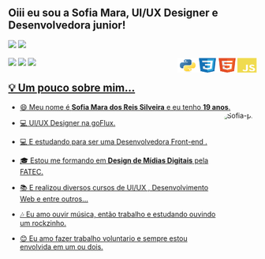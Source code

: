 ## Oiii eu sou a Sofia Mara, UI/UX Designer e Desenvolvedora junior!


<div align="">
  <img height="160em" src="https://github-readme-stats.vercel.app/api?username=Sofia331&show_icons=true&theme=dracula&include_all_commits=true&count_private=true"/>
  <img height="160em" src="https://github-readme-stats.vercel.app/api/top-langs/?username=Sofia331&layout=compact&langs_count=7&theme=dracula"/>
</div><br>
 

 
<div> 
  <a href = "mailto:sofiamara09@gmail.com"><img src="https://img.shields.io/badge/-Gmail-%23333?style=for-the-badge&logo=gmail&logoColor=white" target="_blank"></a>
  <a href="https://www.linkedin.com/in/sofimara/" target="_blank"><img src="https://img.shields.io/badge/-LinkedIn-%230077B5?style=for-the-badge&logo=linkedin&logoColor=white" target="_blank"></a> 
  <a href="https://t.me/sof_mara" target="_blank"><img src="https://img.shields.io/badge/-Telegram-%230077B5?style=for-the-badge&logo=telegram&logoColor=white" target="_blank">

  <img align="right" style="display: inline_block"  alt="Sofia-Js" height="30" width="40" src="https://raw.githubusercontent.com/devicons/devicon/master/icons/javascript/javascript-plain.svg">
  <img align="right" style="display: inline_block" alt="Sofia-HTML" height="30" width="40" src="https://raw.githubusercontent.com/devicons/devicon/master/icons/html5/html5-original.svg">
  <img align="right" style="display: inline_block" alt="Sofia-CSS" height="30" width="40" src="https://raw.githubusercontent.com/devicons/devicon/master/icons/css3/css3-original.svg">
  <img align="right" style="display: inline_block" alt="Sofia-Python" height="30" width="40" src="https://raw.githubusercontent.com/devicons/devicon/master/icons/python/python-original.svg">
</div>
  
  
   ## 💡 Um pouco sobre mim... 
  
- 😄 Meu nome é **Sofia Mara dos Reis Silveira** e eu tenho **19 anos**.
     <img align="right" alt="Sofia-pic" height="260" style="border-radius:50px;" src="https://user-images.githubusercontent.com/62350286/135948569-31b06805-2123-472a-b8cb-4de10ee702cb.png">
- 💻 UI/UX Designer na goFlux.
- 💻 E  estudando para ser uma Desenvolvedora Front-end .
- 🎓 Estou me formando em **Design de Mídias Digitais** pela FATEC.
- 📚 E realizou diversos cursos de UI/UX , Desenvolvimento Web e entre outros...
- 🎶 Eu amo ouvir música, então trabalho e estudando ouvindo um rockzinho.
- 😊 Eu amo fazer trabalho voluntario e sempre estou envolvida em um ou dois. 
  
  ###
 
  
 
 
